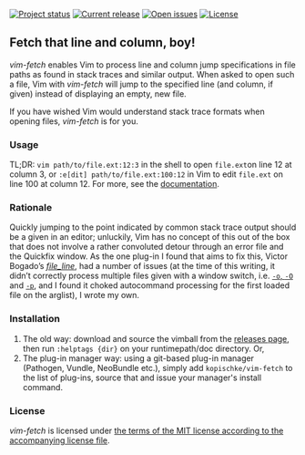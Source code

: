 [![Project status][badge-status]][vimscripts]
[![Current release][badge-release]][releases]
[![Open issues][badge-issues]][issues]
[![License][badge-license]][license]

## Fetch that line and column, boy!

*vim-fetch* enables Vim to process line and column jump specifications in file paths as found in stack traces and similar output. When asked to open such a file, Vim with *vim-fetch* will jump to the specified line (and column, if given) instead of displaying an empty, new file.

If you have wished Vim would understand stack trace formats when opening files, *vim-fetch* is for you.

### Usage

TL;DR: `vim path/to/file.ext:12:3` in the shell to open `file.ext`on line 12 at column 3, or `:e[dit] path/to/file.ext:100:12` in Vim to edit `file.ext` on line 100 at column 12. For more, see the [documentation][doc].

### Rationale

Quickly jumping to the point indicated by common stack trace output should be a given in an editor; unluckily, Vim has no concept of this out of the box that does not involve a rather convoluted detour through an error file and the Quickfix window. As the one plug-in I found that aims to fix this, Victor Bogado’s [*file_line*][bogado-plugin], had a number of issues (at the time of this writing, it didn’t correctly process multiple files given with a window switch, i.e. [`-o`, `-O`][bogado-issue-winswitch] and [`-p`][bogado-issue-tabswitch], and I found it choked autocommand processing for the first loaded file on the arglist), I wrote my own.

### Installation

1. The old way: download and source the vimball from the [releases page][releases], then run `:helptags {dir}` on your runtimepath/doc directory. Or,
2. The plug-in manager way: using a git-based plug-in manager (Pathogen, Vundle, NeoBundle etc.), simply add `kopischke/vim-fetch` to the list of plug-ins, source that and issue your manager's install command.

### License

*vim-fetch* is licensed under [the terms of the MIT license according to the accompanying license file][license].

[badge-status]:           http://img.shields.io/badge/status-active-brightgreen.svg?style=flat-square
[badge-release]:          http://img.shields.io/github/release/kopischke/vim-fetch.svg?style=flat-square
[badge-issues]:           http://img.shields.io/github/issues/kopischke/vim-fetch.svg?style=flat-square
[badge-license]:          http://img.shields.io/badge/license-MIT-blue.svg?style=flat-square
[bogado-plugin]:          https://github.com/bogado/file-line
[bogado-issue-tabswitch]: https://github.com/bogado/file-line/issues/11
[bogado-issue-winswitch]: https://github.com/bogado/file-line/issues/36
[doc]:                    doc/vim-fetch.txt
[issues]:                 https://github.com/kopischke/vim-fetch/issues
[license]:                LICENSE.md
[releases]:               https://github.com/kopischke/vim-fetch/releases
[vimscripts]:             http://www.vim.org/scripts/script.php?script_id=5089
